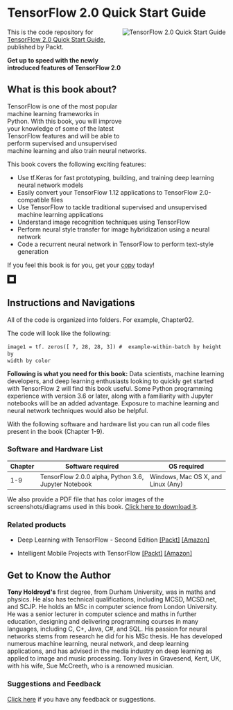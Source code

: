 # TensorFlow 2.0 Quick Start Guide

<a href="https://prod.packtpub.com/in/big-data-and-business-intelligence/tensorflow-20-quick-start-guide?utm_source=github&utm_medium=repository&utm_campaign=9781789530759"><img src="https://prod.packtpub.com/media/catalog/product/cache/a22c7d190d97ca25f5f1089471ab8502/5/3/530759_cover.png" alt="TensorFlow 2.0 Quick Start Guide" height="256px" align="right"></a>

This is the code repository for [TensorFlow 2.0 Quick Start Guide](https://prod.packtpub.com/in/big-data-and-business-intelligence/tensorflow-20-quick-start-guide?utm_source=github&utm_medium=repository&utm_campaign=9781789530759), published by Packt.

**Get up to speed with the newly introduced features of TensorFlow 2.0**

## What is this book about?
TensorFlow is one of the most popular machine learning frameworks in Python. With this book, you will improve your knowledge of some of the latest TensorFlow features and will be able to perform supervised and unsupervised machine learning and also train neural networks.

This book covers the following exciting features:
* Use tf.Keras for fast prototyping, building, and training deep learning neural network models
* Easily convert your TensorFlow 1.12 applications to TensorFlow 2.0-compatible files
* Use TensorFlow to tackle traditional supervised and unsupervised machine learning applications
* Understand image recognition techniques using TensorFlow
* Perform neural style transfer for image hybridization using a neural network
* Code a recurrent neural network in TensorFlow to perform text-style generation

If you feel this book is for you, get your [copy](https://www.amazon.com/dp/178953075X) today!

<a href="https://www.packtpub.com/ ?utm_source=github&utm_medium=banner&utm_campaign=GitHubBanner"><img src="https://raw.githubusercontent.com/PacktPublishing/GitHub/master/GitHub.png" 
alt="https://www.packtpub.com/" border="5" /></a>


## Instructions and Navigations
All of the code is organized into folders. For example, Chapter02.

The code will look like the following:
```
image1 = tf. zeros([ 7, 28, 28, 3]) #  example-within-batch by height by
width by color
```

**Following is what you need for this book:**
Data scientists, machine learning developers, and deep learning enthusiasts looking to quickly get started with TensorFlow 2 will find this book useful. Some Python programming experience with version 3.6 or later, along with a familiarity with Jupyter notebooks will be an added advantage. Exposure to machine learning and neural network techniques would also be helpful.

With the following software and hardware list you can run all code files present in the book (Chapter 1-9).

### Software and Hardware List

| Chapter  | Software required                                    | OS required                        |
| -------- | -----------------------------------------------------| -----------------------------------|
| 1-9      | TensorFlow 2.0.0 alpha, Python 3.6, Jupyter Notebook | Windows, Mac OS X, and Linux (Any) |



We also provide a PDF file that has color images of the screenshots/diagrams used in this book. [Click here to download it](http://www.packtpub.com/sites/default/files/downloads/9781789530759_ColorImages.pdf).



### Related products
* Deep Learning with TensorFlow - Second Edition [[Packt]](https://prod.packtpub.com/in/big-data-and-business-intelligence/deep-learning-tensorflow-second-edition?utm_source=github&utm_medium=repository&utm_campaign=9781788831109) [[Amazon]](https://www.amazon.com/dp/1788831101)

* Intelligent Mobile Projects with TensorFlow [[Packt]](https://prod.packtpub.com/in/application-development/intelligent-mobile-projects-tensorflow?utm_source=github&utm_medium=repository&utm_campaign=9781788834544) [[Amazon]](https://www.amazon.com/dp/1788834542)

## Get to Know the Author
**Tony Holdroyd's**
 first degree, from Durham University, was in maths and physics. He also has technical qualifications, including MCSD, MCSD.net, and SCJP. He holds an MSc in
computer science from London University. He was a senior lecturer in computer science and maths in further education, designing and delivering programming courses in many languages, including C, C+, Java, C#, and SQL. His passion for neural networks stems from research he did for his MSc thesis. He has developed numerous machine learning, neural network, and deep learning applications, and has advised in the media industry on deep learning as applied to image and music processing. Tony lives in Gravesend, Kent, UK, with his wife, Sue McCreeth, who is a renowned musician.



### Suggestions and Feedback
[Click here](https://docs.google.com/forms/d/e/1FAIpQLSdy7dATC6QmEL81FIUuymZ0Wy9vH1jHkvpY57OiMeKGqib_Ow/viewform) if you have any feedback or suggestions.
